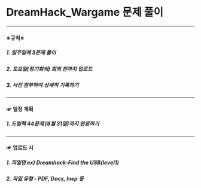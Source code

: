 # DreamHack_Wargame 문제 풀이
---
#### ※규칙※
##### 1. 일주일에 3문제 풀이
##### 2. 토요일(정기회의) 회의 전까지 업로드
##### 3. 사진 첨부하여 상세히 기록하기
---
#### ☞ 일정 계획
##### 1. 드림핵 44문제 [8월 31일]까지 완료하기
---
#### ☞ 업로드 시
##### 1. 파일명 ex) Dreamhack-Find the USB(level1)
##### 2. 파일 유형 - PDF, Docx, hwp 등
